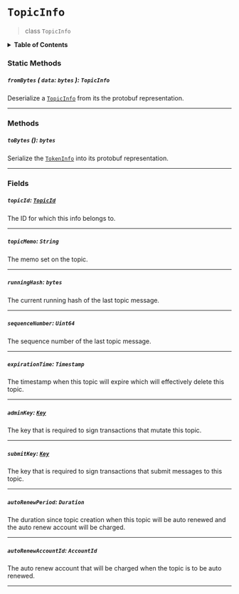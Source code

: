 # `TopicInfo`

> class `TopicInfo`

<details>
<summary><b>Table of Contents</b></summary>

| Item | Java | JavaScript | Go
| - | - | - | - |
| [`fromBytes`](#frombytes-data-bytes-topicinfo) | ✅ | ✅ | ✅
| [`topicId`](#topicid-topicid) | ✅ | ✅ | ✅
| [`topicMemo`](#topicmemo-string) | ✅ | ✅ | ✅
| [`runningHash`](#runninghash-bytes) | ✅ | ✅ | ✅
| [`sequenceNumber`](#sequencenumber-uint64) | ✅ | ✅ | ✅
| [`expirationTime`](#expirationtime-timestamp) | ✅ | ✅ | ✅
| [`adminKey`](#adminkey-key) | ✅ | ✅ | ✅
| [`submitKey`](#submitkey-key) | ✅ | ✅ | ✅
| [`autoRenewPeriod`](#autorenewperiod-duration) | ✅ | ✅ | ✅
| [`autoRenewAccountId`](#autorenewaccountid-accountid) | ✅ | ✅ | ✅
| [`toBytes`](#tobytes-bytes) | ✅ | ✅ | ✅

</details>

### Static Methods

##### `fromBytes` ( `data`: `bytes` ): `TopicInfo`

Deserialize a [`TopicInfo`](#) from its the protobuf representation.

---

### Methods

##### `toBytes` (): `bytes`

Serialize the [`TokenInfo`](#) into its protobuf representation.

---

### Fields

##### `topicId`: [`TopicId`](reference/consensus/TopicId.md)

The ID for which this info belongs to.

---

##### `topicMemo`: `String`

The memo set on the topic.

---

##### `runningHash`: `bytes`

The current running hash of the last topic message.

---

##### `sequenceNumber`: `Uint64`

The sequence number of the last topic message.

---

##### `expirationTime`: `Timestamp`

The timestamp when this topic will expire which will effectively delete this topic.

---

##### `adminKey`: [`Key`](reference/cryptography/Key.md)

The key that is required to sign transactions that mutate this topic.

---

##### `submitKey`: [`Key`](reference/cryptography/Key.md)

The key that is required to sign transactions that submit messages to this topic.

---

##### `autoRenewPeriod`: `Duration`

The duration since topic creation when this topic will be auto renewed and the auto renew account will be charged.

---

##### `autoRenewAccountId`: `AccountId`

The auto renew account that will be charged when the topic is to be auto renewed.

---
